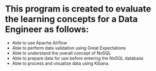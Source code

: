 # This program is created to evaluate the learning concepts for a Data Engineer as follows:

* Able to use Apache Airflow
* Able to perform data validation using Great Expectations
* Able to understand the overall concept of NoSQL
* Able to prepare data for use before entering the NoSQL database
* Able to process and visualize data using Kibana.
